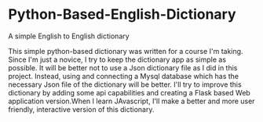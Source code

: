 # Python-Based-English-Dictionary
A simple English to English dictionary 

This simple python-based dictionary was written for a course I'm taking. Since I'm just a novice, I try to keep the dictionary app as simple as possible. It will be better not to use a Json dictionary file as I did in this project. Instead, using and connecting  a Mysql database which has the necessary Json file of the dictionary will be better. I'll try to improve this dictionary by adding some api capabilities and creating a Flask based Web application version.When I learn JAvascript, I'll make a better and more user friendly, interactive version of this dictionary.

